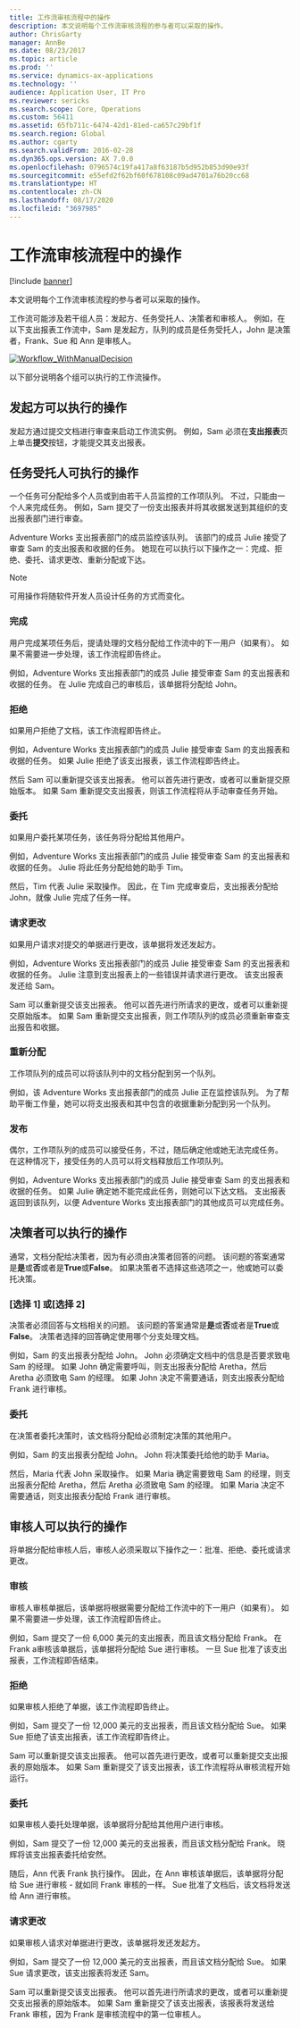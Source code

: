 ```yaml
---
title: 工作流审核流程中的操作
description: 本文说明每个工作流审核流程的参与者可以采取的操作。
author: ChrisGarty
manager: AnnBe
ms.date: 08/23/2017
ms.topic: article
ms.prod: ''
ms.service: dynamics-ax-applications
ms.technology: ''
audience: Application User, IT Pro
ms.reviewer: sericks
ms.search.scope: Core, Operations
ms.custom: 56411
ms.assetid: 65fb711c-6474-42d1-81ed-ca657c29bf1f
ms.search.region: Global
ms.author: cgarty
ms.search.validFrom: 2016-02-28
ms.dyn365.ops.version: AX 7.0.0
ms.openlocfilehash: 0796574c19fa417a8f63187b5d952b853d90e93f
ms.sourcegitcommit: e55efd2f62bf60f678108c09ad4701a76b20cc68
ms.translationtype: HT
ms.contentlocale: zh-CN
ms.lasthandoff: 08/17/2020
ms.locfileid: "3697985"
---
```

# <a name="actions-in-workflow-approval-processes"></a>工作流审核流程中的操作

[!include [banner](../includes/banner.md)]

本文说明每个工作流审核流程的参与者可以采取的操作。

工作流可能涉及若干组人员：发起方、任务受托人、决策者和审核人。 例如，在以下支出报表工作流中，Sam 是发起方，队列的成员是任务受托人，John 是决策者，Frank、Sue 和 Ann 是审核人。

[![Workflow\_WithManualDecision](./media/workflow_withmanualdecision.gif)](./media/workflow_withmanualdecision.gif)

以下部分说明各个组可以执行的工作流操作。

## <a name="actions-that-an-originator-can-perform"></a>发起方可以执行的操作

发起方通过提交文档进行审查来启动工作流实例。 例如，Sam 必须在**支出报表**页上单击**提交**按钮，才能提交其支出报表。

## <a name="actions-that-a-task-assignee-can-perform"></a>任务受托人可执行的操作

一个任务可分配给多个人员或到由若干人员监控的工作项队列。 不过，只能由一个人来完成任务。 例如，Sam 提交了一份支出报表并将其收据发送到其组织的支出报表部门进行审查。

Adventure Works 支出报表部门的成员监控该队列。 该部门的成员 Julie 接受了审查 Sam 的支出报表和收据的任务。 她现在可以执行以下操作之一：完成、拒绝、委托、请求更改、重新分配或下达。

> [!NOTE]
> 可用操作将随软件开发人员设计任务的方式而变化。

### <a name="complete"></a>完成

用户完成某项任务后，提请处理的文档分配给工作流中的下一用户（如果有）。 如果不需要进一步处理，该工作流程即告终止。

例如，Adventure Works 支出报表部门的成员 Julie 接受审查 Sam 的支出报表和收据的任务。 在 Julie 完成自己的审核后，该单据将分配给 John。

### <a name="reject"></a>拒绝

如果用户拒绝了文档，该工作流程即告终止。

例如，Adventure Works 支出报表部门的成员 Julie 接受审查 Sam 的支出报表和收据的任务。 如果 Julie 拒绝了该支出报表，该工作流程即告终止。

然后 Sam 可以重新提交该支出报表。 他可以首先进行更改，或者可以重新提交原始版本。 如果 Sam 重新提交支出报表，则该工作流程将从手动审查任务开始。

### <a name="delegate"></a>委托

如果用户委托某项任务，该任务将分配给其他用户。

例如，Adventure Works 支出报表部门的成员 Julie 接受审查 Sam 的支出报表和收据的任务。 Julie 将此任务分配给她的助手 Tim。

然后，Tim 代表 Julie 采取操作。 因此，在 Tim 完成审查后，支出报表分配给 John，就像 Julie 完成了任务一样。

### <a name="request-change"></a>请求更改

如果用户请求对提交的单据进行更改，该单据将发还发起方。

例如，Adventure Works 支出报表部门的成员 Julie 接受审查 Sam 的支出报表和收据的任务。 Julie 注意到支出报表上的一些错误并请求进行更改。 该支出报表发还给 Sam。

Sam 可以重新提交该支出报表。 他可以首先进行所请求的更改，或者可以重新提交原始版本。 如果 Sam 重新提交支出报表，则工作项队列的成员必须重新审查支出报告和收据。

### <a name="reassign"></a>重新分配

工作项队列的成员可以将该队列中的文档分配到另一个队列。

例如，该 Adventure Works 支出报表部门的成员 Julie 正在监控该队列。 为了帮助平衡工作量，她可以将支出报表和其中包含的收据重新分配到另一个队列。

### <a name="release"></a>发布

偶尔，工作项队列的成员可以接受任务，不过，随后确定他或她无法完成任务。 在这种情况下，接受任务的人员可以将文档释放后工作项队列。

例如，Adventure Works 支出报表部门的成员 Julie 接受审查 Sam 的支出报表和收据的任务。 如果 Julie 确定她不能完成此任务，则她可以下达文档。 支出报表返回到该队列，以便 Adventure Works 支出报表部门的其他成员可以完成任务。

## <a name="actions-that-a-decision-maker-can-perform"></a>决策者可以执行的操作

通常，文档分配给决策者，因为有必须由决策者回答的问题。 该问题的答案通常是**是**或**否**或者是**True**或**False**。 如果决策者不选择这些选项之一，他或她可以委托决策。

### <a name="choice-1-or-choice-2"></a>\[选择 1\] 或\[选择 2\]

决策者必须回答与文档相关的问题。 该问题的答案通常是**是**或**否**或者是**True**或**False**。 决策者选择的回答确定使用哪个分支处理文档。

例如，Sam 的支出报表分配给 John。 John 必须确定文档中的信息是否要求致电 Sam 的经理。 如果 John 确定需要呼叫，则支出报表分配给 Aretha，然后 Aretha 必须致电 Sam 的经理。 如果 John 决定不需要通话，则支出报表分配给 Frank 进行审核。

### <a name="delegate"></a>委托

在决策者委托决策时，该文档将分配给必须制定决策的其他用户。

例如，Sam 的支出报表分配给 John。 John 将决策委托给他的助手 Maria。

然后，Maria 代表 John 采取操作。 如果 Maria 确定需要致电 Sam 的经理，则支出报表分配给 Aretha，然后 Aretha 必须致电 Sam 的经理。 如果 Maria 决定不需要通话，则支出报表分配给 Frank 进行审核。

## <a name="actions-that-an-approver-can-perform"></a>审核人可以执行的操作

将单据分配给审核人后，审核人必须采取以下操作之一：批准、拒绝、委托或请求更改。

### <a name="approve"></a>审核

审核人审核单据后，该单据将根据需要分配给工作流中的下一用户（如果有）。 如果不需要进一步处理，该工作流程即告终止。

例如，Sam 提交了一份 6,000 美元的支出报表，而且该文档分配给 Frank。 在 Frank a审核该单据后，该单据将分配给 Sue 进行审核。 一旦 Sue 批准了该支出报表，工作流程即告结束。

### <a name="reject"></a>拒绝

如果审核人拒绝了单据，该工作流程即告终止。

例如，Sam 提交了一份 12,000 美元的支出报表，而且该文档分配给 Sue。 如果 Sue 拒绝了该支出报表，该工作流程即告终止。

Sam 可以重新提交该支出报表。 他可以首先进行更改，或者可以重新提交支出报表的原始版本。 如果 Sam 重新提交了该支出报表，该工作流程将从审核流程开始运行。

### <a name="delegate"></a>委托

如果审核人委托处理单据，该单据将分配给其他用户进行审核。

例如，Sam 提交了一份 12,000 美元的支出报表，而且该文档分配给 Frank。 晓辉将该支出报表委托给安然。

随后，Ann 代表 Frank 执行操作。 因此，在 Ann 审核该单据后，该单据将分配给 Sue 进行审核 - 就如同 Frank 审核的一样。 Sue 批准了文档后，该文档将发送给 Ann 进行审核。

### <a name="request-change"></a>请求更改

如果审核人请求对单据进行更改，该单据将发还发起方。

例如，Sam 提交了一份 12,000 美元的支出报表，而且该文档分配给 Sue。 如果 Sue 请求更改，该支出报表将发还 Sam。

Sam 可以重新提交该支出报表。 他可以首先进行所请求的更改，或者可以重新提交支出报表的原始版本。 如果 Sam 重新提交了该支出报表，该报表将发送给 Frank 审核，因为 Frank 是审核流程中的第一位审核人。
